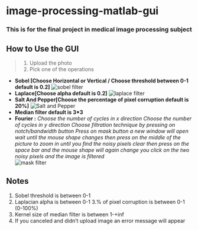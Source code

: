 # image-processing-matlab-gui
### This is for the final project in medical image processing subject

## How to Use the GUI 
> 1) Upload the photo 
> 2) Pick one of the operations 
* **Sobel  [Choose Horizontal or Vertical / Choose threshold between 0-1 default is 0.2]**
![sobel filter](sobel.jpg)
* **Laplace[Choose alpha default is 0.2]**
![laplace  filter](laplace.jpg)
* **Salt And Pepper[Choose the percentage of pixel corruption default is 20%]**
![Salt and Pepper](sandp.jpg)
* **Median filter default is 3*3**
* **Fourier :**
*Choose the number of cycles in x direction*
*Choose the number of cycles in y direction*
*Choose filtration technique by pressing on notch/bandwidth button*
*Press on mask button  a new window will open wait until the mouse shape changes then press on the middle of the picture to zoom in until you find the noisy pixels clear then press on the space bar and the mouse shape will again change you click on the two noisy pixels and the image is filtered*  
![mask filter](mask.jpg)
## Notes
1. Sobel threshold is between 0-1
2. Laplacian alpha is between 0-1
3.% of pixel corruption is between 0-1 (0-100%) 
4. Kernel size of median filter is between 1-+inf
5. If you canceled and didn’t upload image an error message will appear  



